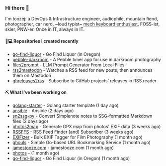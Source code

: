 ### Hi there 👋

I'm toozej: a DevOps & Infrastructure engineer, audiophile, mountain fiend, photographer, car nerd, ~loud typist~ [mech keyboard enthusiast](https://github.com/toozej/keebs), FOSS-ist, skier, PNW-er. Once in IT, always in IT.

#### 👨💻 Repositories I created recently

- [go-find-liquor](https://github.com/toozej/go-find-liquor) - Go Find Liquor (in Oregon)
- [pebble-darkroom](https://github.com/toozej/pebble-darkroom) - A Pebble timer app for use in darkroom photography
- [files2prompt](https://github.com/toozej/files2prompt) - LLM Prompt Generator From Local Files
- [rss2mastodon](https://github.com/toozej/rss2mastodon) - Watches a RSS feed for new posts, then announces them on Mastodon
- [ghreleases2rss](https://github.com/toozej/ghreleases2rss) - Subscribe to GitHub projects’ releases in RSS reader

#### ⛏️ What I've been working on

- [golang-starter](https://github.com/toozej/golang-starter) - Golang starter template (1 day ago)
- [ansible](https://github.com/toozej/ansible) - Ansible (2 days ago)
- [sn2ssg-py](https://github.com/toozej/sn2ssg-py) - Convert Simplenote notes to SSG-formatted Markdown files (2 days ago)
- [photos2map](https://github.com/toozej/photos2map) - Generate GPX map from photos' EXIF data (3 weeks ago)
- [RSSFFS](https://github.com/toozej/RSSFFS) - RSS Feed Finder [and] Subscriber (3 weeks ago)
- [EXIFizer](https://github.com/toozej/EXIFizer) - Bulk EXIF Tagger for Film Photography (1 month ago)
- [ghouls](https://github.com/toozej/ghouls) - Simple Go-based URL Bookmarking Service (1 month ago)
- [jamestooze.com](https://github.com/toozej/jamestooze.com) - jamestooze.com (1 month ago)
- [photos](https://github.com/toozej/photos) -  (1 month ago)
- [go-find-liquor](https://github.com/toozej/go-find-liquor) - Go Find Liquor (in Oregon) (1 month ago)
